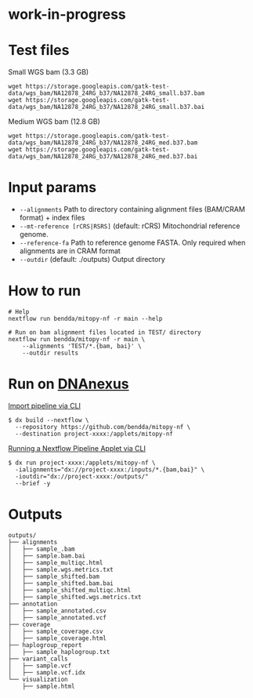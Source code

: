 # work-in-progress


# Test files

Small WGS bam  (3.3 GB)
``` 
wget https://storage.googleapis.com/gatk-test-data/wgs_bam/NA12878_24RG_b37/NA12878_24RG_small.b37.bam
wget https://storage.googleapis.com/gatk-test-data/wgs_bam/NA12878_24RG_b37/NA12878_24RG_small.b37.bai

```

Medium WGS bam (12.8 GB)
```
wget https://storage.googleapis.com/gatk-test-data/wgs_bam/NA12878_24RG_b37/NA12878_24RG_med.b37.bam
wget https://storage.googleapis.com/gatk-test-data/wgs_bam/NA12878_24RG_b37/NA12878_24RG_med.b37.bai

```

# Input params

* `--alignments` Path to directory containing alignment files (BAM/CRAM format) + index files 
* `--mt-reference [rCRS|RSRS]` (default: rCRS) Mitochondrial reference genome.
* `--reference-fa` Path to reference genome FASTA. Only required when alignments are in CRAM format 
* `--outdir` (default: ./outputs) Output directory 

# How to run

```
# Help
nextflow run bendda/mitopy-nf -r main --help

# Run on bam alignment files located in TEST/ directory
nextflow run bendda/mitopy-nf -r main \
    --alignments 'TEST/*.{bam, bai}' \
    --outdir results

```

# Run on [DNAnexus](https://documentation.dnanexus.com/user/running-apps-and-workflows/running-nextflow-pipelines)

[Import pipeline via CLI](https://documentation.dnanexus.com/user/running-apps-and-workflows/running-nextflow-pipelines#import-via-cli)

```
$ dx build --nextflow \
  --repository https://github.com/bendda/mitopy-nf \
  --destination project-xxxx:/applets/mitopy-nf
```

[Running a Nextflow Pipeline Applet via CLI](https://documentation.dnanexus.com/user/running-apps-and-workflows/running-nextflow-pipelines#import-via-cli)

```
$ dx run project-xxxx:/applets/mitopy-nf \
  -ialignments="dx://project-xxxx:/inputs/*.{bam,bai}" \
  -ioutdir="dx://project-xxxx:/outputs/"
  --brief -y
```



# Outputs 

```
outputs/
├── alignments
│   ├── sample_.bam
│   ├── sample.bam.bai
│   ├── sample_multiqc.html 
│   ├── sample.wgs.metrics.txt
│   ├── sample_shifted.bam
│   ├── sample_shifted.bam.bai
│   ├── sample_shifted_multiqc.html 
│   ├── sample_shifted.wgs.metrics.txt
├── annotation
│   ├── sample_annotated.csv
│   ├── sample_annotated.vcf
├── coverage
│   ├── sample_coverage.csv 
│   ├── sample_coverage.html 
├── haplogroup_report
│   ├── sample_haplogroup.txt
├── variant_calls
│   ├── sample.vcf
│   ├── sample.vcf.idx
└── visualization
    ├── sample.html

```